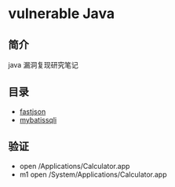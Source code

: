 # vulnerable Java



## 简介

java 漏洞复现研究笔记



## 目录

- [fastjson](https://github.com/k6ymaker/vulnerableJava/tree/master/fastjson)
- [mybatissqli](https://github.com/k6ymaker/vulnerableJava/tree/master/mybatissqli)



## 验证
- open /Applications/Calculator.app
- m1 open /System/Applications/Calculator.app